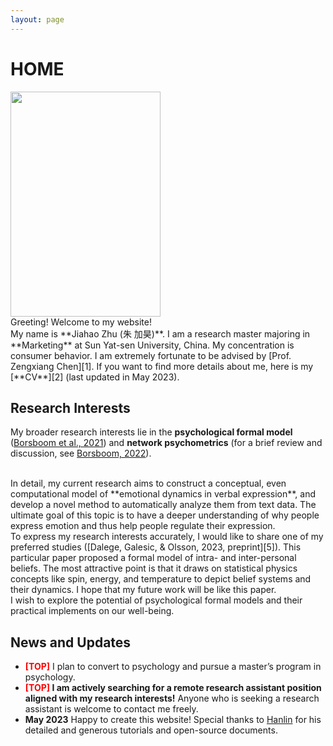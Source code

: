 ```yaml
---
layout: page
---
```


# HOME

<img src="https://jiahao-zhu.github.io/caihanlin.jpg" class="floatpic" width="240" height="360">

<br />
Greeting! Welcome to my website! 

<br />
My name is **Jiahao Zhu (朱 加昊)**. I am a research master majoring in **Marketing** at Sun Yat-sen University, China. My concentration is consumer behavior. I am extremely fortunate to be advised by [Prof. Zengxiang Chen][1]. If you want to find more details about me, here is my [**CV**][2] (last updated in May 2023).

## Research Interests

My broader research interests lie in the **psychological formal model** ([Borsboom et al., 2021][3]) and **network psychometrics** (for a brief review and discussion, see [Borsboom, 2022][4]). 

<br />
In detail, my current research aims to construct a conceptual, even computational model of **emotional dynamics in verbal expression**, and develop a novel method to automatically analyze them from text data. The ultimate goal of this topic is to have a deeper understanding of why people express emotion and thus help people regulate their expression.

<br />
To express my research interests accurately, I would like to share one of my preferred studies ([Dalege, Galesic, & Olsson, 2023, preprint][5]). This particular paper proposed a formal model of intra- and inter-personal beliefs. The most attractive point is that it draws on statistical physics concepts like spin, energy, and temperature to depict belief systems and their dynamics. I hope that my future work will be like this paper.

<br />
I wish to explore the potential of psychological formal models and their practical implements on our well-being.

## News and Updates

- **<font color='red'>[TOP]</font>** I plan to convert to psychology and pursue a master’s program in psychology.
- **<font color='red'>[TOP]</font> I am actively searching for a remote research assistant position aligned with my research interests!** Anyone who is seeking a research assistant is welcome to contact me freely.
- **May 2023** Happy to create this website! Special thanks to [Hanlin][6] for his detailed and generous tutorials and open-source documents.


[1]:	https://isbf.sysu.edu.cn/zh-hans/teacher/260
[2]:	https://jiahao-zhu.github.io/file/CV_Jiahao_Zhu.pdf
[3]:	https://doi.org/10.1177/1745691620969647
[4]:	https://doi.org/10.1007/s11336-022-09851-z
[5]:	https://osf.io/368jz
[6]:	https://caihanlin.com/